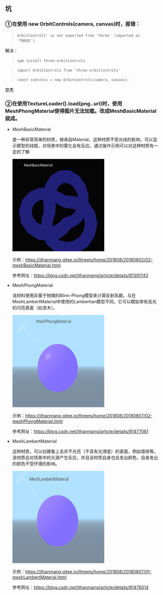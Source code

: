 ## 坑

### ①在使用 new OrbitControls(camera, canvas)时，报错：
>`OrbitControls' is not exported from 'three' (imported as 'THREE')`.

解决： 
> `npm install three-orbitcontrols`

> `import OrbitControls from 'three-orbitcontrols'`

> `const controls = new OrbitControls(camera, canvas);`

[参考](https://www.npmjs.com/package/three-orbitcontrols "https://www.npmjs.com/package/three-orbitcontrols")

### ②在使用TextureLoader().load(png..url)时，使用MeshPhongMaterial使得图片无法加载。改成MeshBasicMaterial就成。

- MeshBasicMaterial

    是一种非常简单的材质，继承自Material，这种材质不受光线的影响，可以显示模型的线框，对场景中的雾化会有反应。通过操作示例可以对这种材质有一定的了解

    <img src="https://github.com/amandaQYQ/three.js/blob/master/img/6.png?raw=true"  height="300" width="300">

    示例：https://ithanmang.gitee.io/threejs/home/201808/20180802/02-meshBasicMaterial.html

    参考网址：https://blog.csdn.net/ithanmang/article/details/81391743

- MeshPhongMaterial 

    该材料使用非基于物理的Blinn-Phong模型来计算反射系数。与在MeshLambertMaterial中使用的Lambertian模型不同，它可以模拟带有高光的闪亮表面（如漆木）。

    <img src="https://github.com/amandaQYQ/three.js/blob/master/img/4.png?raw=true"  height="300" width="300">

    示例：https://ithanmang.gitee.io/threejs/home/201808/20180807/02-meshPhongMaterial.html

    参考网址：https://blog.csdn.net/ithanmang/article/details/81477061

- MeshLambertMaterial

    这种材质，可以创建看上去并不光亮（不具有光滑度）的表面，例如墙体等。该材质会对场景中的光源产生反应，并且该材质自身也会发出颜色，自身发出的颜色不受环境的影响。

    <img src="https://github.com/amandaQYQ/three.js/blob/master/img/5.png?raw=true"  height="300" width="300">

    示例：https://ithanmang.gitee.io/threejs/home/201808/20180807/01-meshLambertMaterial.html

    参考网址：https://blog.csdn.net/ithanmang/article/details/81476014